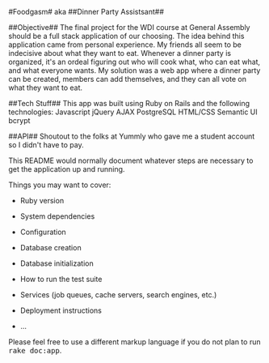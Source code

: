 #Foodgasm#
aka
##Dinner Party Assistsant##

##Objective##
The final project for the WDI course at General Assembly should be a full stack application of our choosing. 
The idea behind this application came from personal experience. My friends all seem to be indecisive about what they want to eat. Whenever a dinner party is organized, it's an ordeal figuring out who will cook what, who can eat what, and what everyone wants. My solution was a web app where a dinner party can be created, members can add themselves, and they can all vote on what they want to eat. 

##Tech Stuff##
This app was built using Ruby on Rails and the following technologies:
Javascript
jQuery
AJAX
PostgreSQL
HTML/CSS
Semantic UI
bcrypt

##API##
Shoutout to the folks at Yummly who gave me a student account so I didn't have to pay.




This README would normally document whatever steps are necessary to get the
application up and running.

Things you may want to cover:

* Ruby version

* System dependencies

* Configuration

* Database creation

* Database initialization

* How to run the test suite

* Services (job queues, cache servers, search engines, etc.)

* Deployment instructions

* ...


Please feel free to use a different markup language if you do not plan to run
<tt>rake doc:app</tt>.
